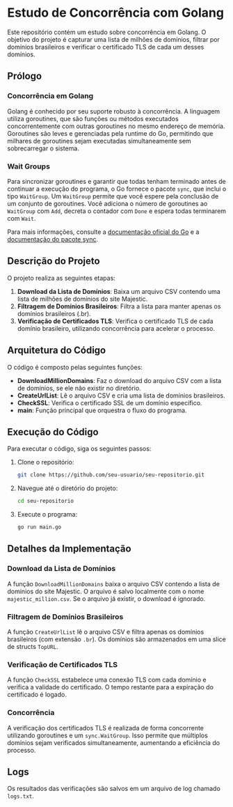 # Estudo de Concorrência com Golang

Este repositório contém um estudo sobre concorrência em Golang. O objetivo do projeto é capturar uma lista de milhões de domínios, filtrar por domínios brasileiros e verificar o certificado TLS de cada um desses domínios.

## Prólogo

### Concorrência em Golang

Golang é conhecido por seu suporte robusto à concorrência. A linguagem utiliza goroutines, que são funções ou métodos executados concorrentemente com outras goroutines no mesmo endereço de memória. Goroutines são leves e gerenciadas pela runtime do Go, permitindo que milhares de goroutines sejam executadas simultaneamente sem sobrecarregar o sistema.

### Wait Groups

Para sincronizar goroutines e garantir que todas tenham terminado antes de continuar a execução do programa, o Go fornece o pacote `sync`, que inclui o tipo `WaitGroup`. Um `WaitGroup` permite que você espere pela conclusão de um conjunto de goroutines. Você adiciona o número de goroutines ao `WaitGroup` com `Add`, decreta o contador com `Done` e espera todas terminarem com `Wait`.

Para mais informações, consulte a [documentação oficial do Go](https://golang.org/doc/effective_go#concurrency) e a [documentação do pacote sync](https://pkg.go.dev/sync#WaitGroup).

## Descrição do Projeto

O projeto realiza as seguintes etapas:

1. **Download da Lista de Domínios**: Baixa um arquivo CSV contendo uma lista de milhões de domínios do site Majestic.
2. **Filtragem de Domínios Brasileiros**: Filtra a lista para manter apenas os domínios brasileiros (.br).
3. **Verificação de Certificados TLS**: Verifica o certificado TLS de cada domínio brasileiro, utilizando concorrência para acelerar o processo.

## Arquitetura do Código

O código é composto pelas seguintes funções:

- **DownloadMillionDomains**: Faz o download do arquivo CSV com a lista de domínios, se ele não existir no diretório.
- **CreateUrlList**: Lê o arquivo CSV e cria uma lista de domínios brasileiros.
- **CheckSSL**: Verifica o certificado SSL de um domínio específico.
- **main**: Função principal que orquestra o fluxo do programa.

## Execução do Código

Para executar o código, siga os seguintes passos:

1. Clone o repositório:
    ```sh
    git clone https://github.com/seu-usuario/seu-repositorio.git
    ```

2. Navegue até o diretório do projeto:
    ```sh
    cd seu-repositorio
    ```

3. Execute o programa:
    ```sh
    go run main.go
    ```

## Detalhes da Implementação

### Download da Lista de Domínios

A função `DownloadMillionDomains` baixa o arquivo CSV contendo a lista de domínios do site Majestic. O arquivo é salvo localmente com o nome `majestic_million.csv`. Se o arquivo já existir, o download é ignorado.

### Filtragem de Domínios Brasileiros

A função `CreateUrlList` lê o arquivo CSV e filtra apenas os domínios brasileiros (com extensão `.br`). Os domínios são armazenados em uma slice de structs `TopURL`.

### Verificação de Certificados TLS

A função `CheckSSL` estabelece uma conexão TLS com cada domínio e verifica a validade do certificado. O tempo restante para a expiração do certificado é logado.

### Concorrência

A verificação dos certificados TLS é realizada de forma concorrente utilizando goroutines e um `sync.WaitGroup`. Isso permite que múltiplos domínios sejam verificados simultaneamente, aumentando a eficiência do processo.

## Logs

Os resultados das verificações são salvos em um arquivo de log chamado `logs.txt`.
